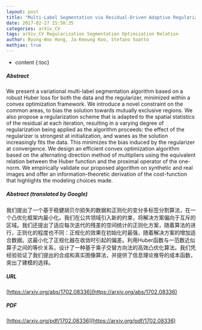```yaml
---
layout: post
title: "Multi-Label Segmentation via Residual-Driven Adaptive Regularization"
date: 2017-02-27 15:50:35
categories: arXiv_CV
tags: arXiv_CV Regularization Segmentation Optimization Relation
author: Byung-Woo Hong, Ja-Keoung Koo, Stefano Soatto
mathjax: true
---
```


* content
{:toc}

##### Abstract
We present a variational multi-label segmentation algorithm based on a robust Huber loss for both the data and the regularizer, minimized within a convex optimization framework. We introduce a novel constraint on the common areas, to bias the solution towards mutually exclusive regions. We also propose a regularization scheme that is adapted to the spatial statistics of the residual at each iteration, resulting in a varying degree of regularization being applied as the algorithm proceeds: the effect of the regularizer is strongest at initialization, and wanes as the solution increasingly fits the data. This minimizes the bias induced by the regularizer at convergence. We design an efficient convex optimization algorithm based on the alternating direction method of multipliers using the equivalent relation between the Huber function and the proximal operator of the one-norm. We empirically validate our proposed algorithm on synthetic and real images and offer an information-theoretic derivation of the cost-function that highlights the modeling choices made.

##### Abstract (translated by Google)
我们提出了一个基于稳健胡贝尔损失的数据和正则化的变分多标签分割算法，在一个凸优化框架内最小化。我们在公共领域引入新的约束，将解决方案偏向于互斥的区域。我们还提出了适应每次迭代的残差的空间统计的正则化方案，随着算法的进行，正则化的程度也不同：正规化的效果在初始化时最强，随着解决方案的增加适合数据。这最小化了正规化器在收敛时引起的偏差。利用Huber函数与一范数近似算子之间的等价关系，设计了一种基于乘子交替方向法的高效凸优化算法。我们凭经验验证了我们提出的合成和真实图像算法，并提供了信息理论推导的成本函数，突出了建模的选择。

##### URL
[https://arxiv.org/abs/1702.08336](https://arxiv.org/abs/1702.08336)

##### PDF
[https://arxiv.org/pdf/1702.08336](https://arxiv.org/pdf/1702.08336)


